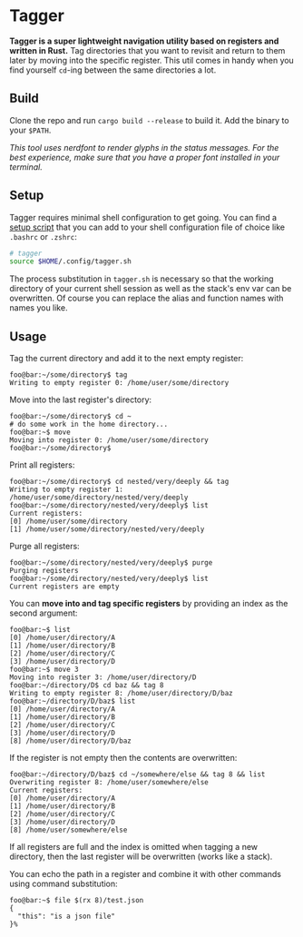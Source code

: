 # Tagger

**Tagger is a super lightweight navigation utility based on registers and written in Rust.** Tag directories that you want to revisit and return to them later by moving into the specific register. This util comes in handy when you find yourself `cd`-ing between the same directories a lot. 

## Build
Clone the repo and run `cargo build --release` to build it. Add the binary to your `$PATH`.

*This tool uses nerdfont to render glyphs in the status messages. For the best experience, make sure that you have a proper font installed in your terminal.*

## Setup
Tagger requires minimal shell configuration to get going. You can find a [setup script](scripts/tagger.sh) that you can add to your shell configuration file of choice like `.bashrc` or `.zshrc`:

```bash
# tagger
source $HOME/.config/tagger.sh
```
The process substitution in `tagger.sh` is necessary so that the working directory of your current shell session as well as the stack's env var can be overwritten. Of course you can replace the alias and function names with names you like.

## Usage

Tag the current directory and add it to the next empty register:
```console
foo@bar:~/some/directory$ tag
Writing to empty register 0: /home/user/some/directory
```

Move into the last register's directory:
```console
foo@bar:~/some/directory$ cd ~
# do some work in the home directory...
foo@bar:~$ move 
Moving into register 0: /home/user/some/directory
foo@bar:~/some/directory$
```

Print all registers:
```console
foo@bar:~/some/directory$ cd nested/very/deeply && tag
Writing to empty register 1: /home/user/some/directory/nested/very/deeply 
foo@bar:~/some/directory/nested/very/deeply$ list
Current registers: 
[0] /home/user/some/directory
[1] /home/user/some/directory/nested/very/deeply
```
Purge all registers: 
```console
foo@bar:~/some/directory/nested/very/deeply$ purge
Purging registers 
foo@bar:~/some/directory/nested/very/deeply$ list
Current registers are empty
```

You can **move into and tag specific registers** by providing an index as the second argument:

```console
foo@bar:~$ list 
[0] /home/user/directory/A
[1] /home/user/directory/B
[2] /home/user/directory/C
[3] /home/user/directory/D
foo@bar:~$ move 3 
Moving into register 3: /home/user/directory/D
foo@bar:~/directory/D$ cd baz && tag 8
Writing to empty register 8: /home/user/directory/D/baz
foo@bar:~/directory/D/baz$ list
[0] /home/user/directory/A
[1] /home/user/directory/B
[2] /home/user/directory/C
[3] /home/user/directory/D
[8] /home/user/directory/D/baz
```

If the register is not empty then the contents are overwritten:
```console
foo@bar:~/directory/D/baz$ cd ~/somewhere/else && tag 8 && list
Overwriting register 8: /home/user/somewhere/else
Current registers: 
[0] /home/user/directory/A
[1] /home/user/directory/B
[2] /home/user/directory/C
[3] /home/user/directory/D
[8] /home/user/somewhere/else
```
If all registers are full and the index is omitted when tagging a new directory, then the last register will be overwritten (works like a stack). 

You can echo the path in a register and combine it with other commands using command substitution: 

```console
foo@bar:~$ file $(rx 8)/test.json
{
  "this": "is a json file"
}%  
```
